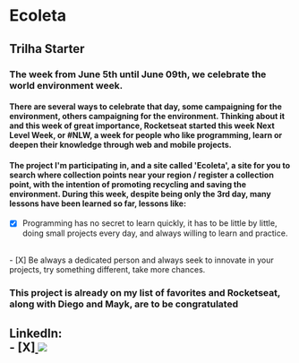 # Ecoleta

## Trilha Starter

### The week from June 5th until June 09th, we celebrate the world environment week.

<h4>
There are several ways to celebrate that day, some campaigning for the environment, others campaigning for the environment. Thinking about it and this week of great importance, Rocketseat started this week Next Level Week, or #NLW, a week for people who like programming, learn or deepen their knowledge through web and mobile projects.
</h4>
<h4>
The project I'm participating in, and a site called 'Ecoleta', a site for you to search where collection points near your region / register a collection point, with the intention of promoting recycling and saving the environment.
During this week, despite being only the 3rd day, many lessons have been learned so far, lessons like:
</h4>
<p>
  
- [X] Programming has no secret to learn quickly, it has to be little by little, doing small projects every day, and always willing to learn and practice.
<br/>
- [X] Be always a dedicated person and always seek to innovate in your projects, try something different, take more chances.
</p>

<h3>
This project is already on my list of favorites and Rocketseat, along with Diego and Mayk, are to be congratulated
</h3>

<h2>
LinkedIn: <br/>
- [X]<a href="https://www.linkedin.com/posts/lucas-anselmo-moraes-da-silva-543636161_nextlevelweek-nlw-rocketseat-activity-6675464617474457600-0rkQ" alt="Linkedin">
<img src="https://img.shields.io/badge/-Lucas-blue?style=flat-square&logo=Linkedin&logoColor=white&link=https://www.linkedin.com/in/lucas-anselmo-moraes-da-silva-543636161/" /></a>

</h2>
